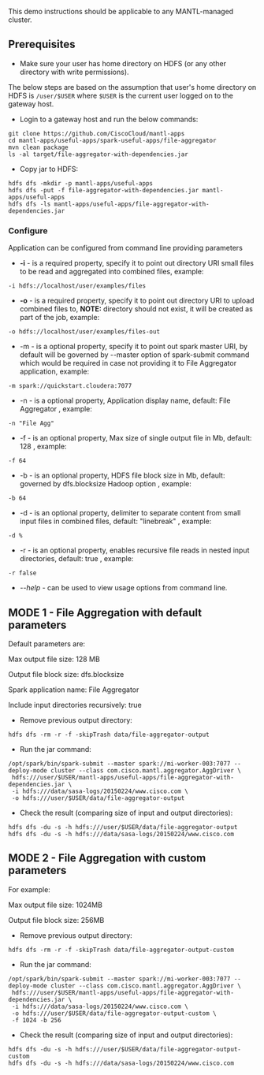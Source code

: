This demo instructions should be applicable to any MANTL-managed cluster.

## Prerequisites

* Make sure your user has home directory on HDFS (or any other directory with write permissions).

The below steps are based on the assumption that user's home directory on HDFS is `/user/$USER` where `$USER` is the current user logged on to the gateway host.

* Login to a gateway host and run the below commands:

```
git clone https://github.com/CiscoCloud/mantl-apps
cd mantl-apps/useful-apps/spark-useful-apps/file-aggregator
mvn clean package
ls -al target/file-aggregator-with-dependencies.jar
```

* Copy jar to HDFS:

```
hdfs dfs -mkdir -p mantl-apps/useful-apps
hdfs dfs -put -f file-aggregator-with-dependencies.jar mantl-apps/useful-apps
hdfs dfs -ls mantl-apps/useful-apps/file-aggregator-with-dependencies.jar
```

### Configure
Application can be configured from command line providing parameters

* **-i** - is a required property, specify it to point out directory URI small files to be read and aggregated into combined files, example:
```
-i hdfs://localhost/user/examples/files
```
* **-o** - is a required property, specify it to point out directory URI to upload combined files to, **NOTE:** directory should not exist, it will be created as part of the job, example:
```
-o hdfs://localhost/user/examples/files-out
```
* -m - is a optional property, specify it to point out spark master URI, by default will be governed by --master option of spark-submit command which would be required in case not providing it to File Aggregator application, example: 
```
-m spark://quickstart.cloudera:7077
```
* -n - is a optional property, Application display name, default: File Aggregator , example:
```
-n "File Agg"
```

* -f - is an optional property, Max size of single output file in Mb, default: 128 , example:
```
-f 64
```
* -b - is an optional property, HDFS file block size in Mb, default: governed by dfs.blocksize Hadoop option , example:
```
-b 64
```
* -d - is an optional property, delimiter to separate content from small input files in combined files, default: "linebreak" , example:
```
-d %
```
* -r - is an optional property, enables recursive file reads in nested input directories, default: true , example:
```
-r false
```
* *--help* - can be used to view usage options from command line.

## MODE 1 - File Aggregation with default parameters

Default parameters are:

Max output file size: 128 MB

Output file block size: dfs.blocksize

Spark application name: File Aggregator

Include input directories recursively: true

* Remove previous output directory:

```
hdfs dfs -rm -r -f -skipTrash data/file-aggregator-output
```

* Run the jar command:

```
/opt/spark/bin/spark-submit --master spark://mi-worker-003:7077 --deploy-mode cluster --class com.cisco.mantl.aggregator.AggDriver \
 hdfs:///user/$USER/mantl-apps/useful-apps/file-aggregator-with-dependencies.jar \
 -i hdfs:///data/sasa-logs/20150224/www.cisco.com \
 -o hdfs:///user/$USER/data/file-aggregator-output
```

* Check the result (comparing size of input and output directories):

```
hdfs dfs -du -s -h hdfs:///user/$USER/data/file-aggregator-output
hdfs dfs -du -s -h hdfs:///data/sasa-logs/20150224/www.cisco.com
```

## MODE 2 - File Aggregation with custom parameters

For example:

Max output file size: 1024MB

Output file block size: 256MB

* Remove previous output directory:

```
hdfs dfs -rm -r -f -skipTrash data/file-aggregator-output-custom
```

* Run the jar command:

```
/opt/spark/bin/spark-submit --master spark://mi-worker-003:7077 --deploy-mode cluster --class com.cisco.mantl.aggregator.AggDriver \
 hdfs:///user/$USER/mantl-apps/useful-apps/file-aggregator-with-dependencies.jar \
 -i hdfs:///data/sasa-logs/20150224/www.cisco.com \
 -o hdfs:///user/$USER/data/file-aggregator-output-custom \
 -f 1024 -b 256 
```

* Check the result (comparing size of input and output directories):

```
hdfs dfs -du -s -h hdfs:///user/$USER/data/file-aggregator-output-custom
hdfs dfs -du -s -h hdfs:///data/sasa-logs/20150224/www.cisco.com
```